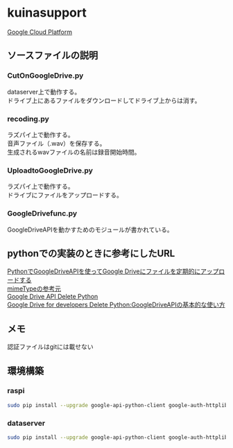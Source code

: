 # kuinasupport
[Google Cloud Platform](https://console.cloud.google.com/getting-started)

## ソースファイルの説明
### CutOnGoogleDrive.py
dataserver上で動作する。  
ドライブ上にあるファイルをダウンロードしてドライブ上からは消す。

### recoding.py
ラズパイ上で動作する。  
音声ファイル（.wav）を保存する。  
生成されるwavファイルの名前は録音開始時間。  

### UploadtoGoogleDrive.py
ラズパイ上で動作する。  
ドライブにファイルをアップロードする。

### GoogleDrivefunc.py
GoogleDriveAPIを動かすためのモジュールが書かれている。

## pythonでの実装のときに参考にしたURL
[PythonでGoogleDriveAPIを使ってGoogle Driveにファイルを定期的にアップロードする](https://qiita.com/munaita_/items/d03b67b74868c3e4fb2d)  
[mimeTypeの参考元](https://www.tagindex.com/html5/basic/mimetype.html)  
[Google Drive API Delete Python](https://stackoverflow.com/questions/54131041/google-drive-api-delete-python)  
[Google Drive for developers Delete ](https://developers.google.com/drive/api/v2/reference/files/delete)
[Python:GoogleDriveAPIの基本的な使い方](https://zenn.dev/wtkn25/articles/python-googledriveapi-operation)


## メモ  
認証ファイルはgitには載せない

## 環境構築
### raspi
~~~bash
sudo pip install --upgrade google-api-python-client google-auth-httplib2 google-auth-oauthlib oauth2client
~~~
### dataserver
~~~bash
sudo pip install --upgrade google-api-python-client google-auth-httplib2 google-auth-oauthlib oauth2client
~~~
